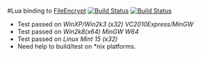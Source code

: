 #Lua binding to [FileEncrypt](http://www.gladman.me.uk/cryptography_technology/fileencrypt)
[![Build Status](https://travis-ci.org/moteus/lua-AesFileEncrypt.png?branch=master)](https://travis-ci.org/moteus/lua-AesFileEncrypt)
[![Build Status](https://buildhive.cloudbees.com/job/moteus/job/lua-AesFileEncrypt/badge/icon)](https://buildhive.cloudbees.com/job/moteus/job/lua-AesFileEncrypt/)

* Test passed on *WinXP/Win2k3 (x32)* *VC2010Express/MinGW*
* Test passed on *Win2k8(x64)* *MinGW W64*
* Test passed on *Linux Mint 15 (x32)*
* Need help to build/test on *nix platforms.
